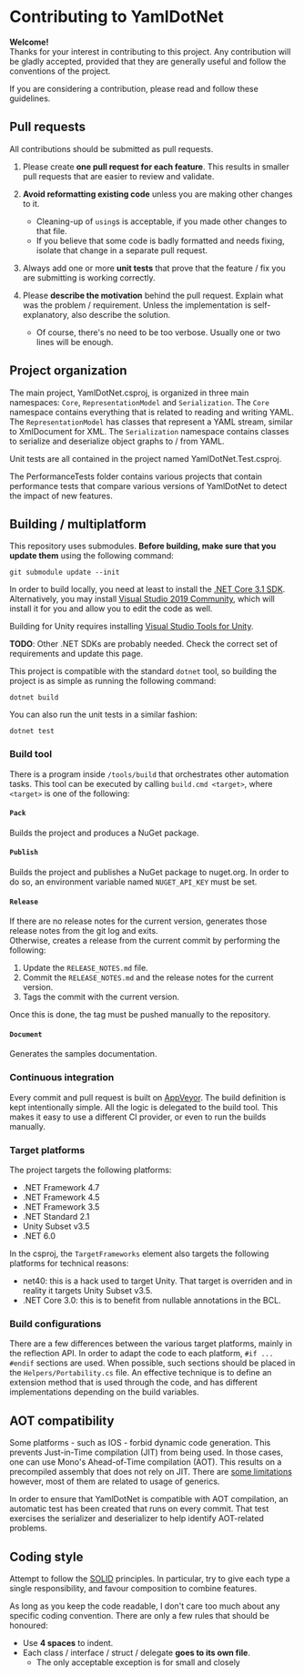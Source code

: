 # Contributing to YamlDotNet

**Welcome!**  
Thanks for your interest in contributing to this project. Any contribution will
be gladly accepted, provided that they are generally useful and follow the
conventions of the project.

If you are considering a contribution, please read and follow these guidelines.

## Pull requests

All contributions should be submitted as pull requests.

1. Please create **one pull request for each feature**. This results in smaller pull requests that are easier to review and validate.

1. **Avoid reformatting existing code** unless you are making other changes to it.
   * Cleaning-up of `using`s is acceptable, if you made other changes to that file.
   * If you believe that some code is badly formatted and needs fixing, isolate that change in a separate pull request.

1. Always add one or more **unit tests** that prove that the feature / fix you are submitting is working correctly.

1. Please **describe the motivation** behind the pull request. Explain what was the problem / requirement. Unless the implementation is self-explanatory, also describe the solution.
   * Of course, there's no need to be too verbose. Usually one or two lines will be enough.

## Project organization

The main project, YamlDotNet.csproj, is organized in three main namespaces: `Core`, `RepresentationModel` and `Serialization`. The `Core` namespace contains everything that is related to reading and writing YAML. The `RepresentationModel` has classes that represent a YAML stream, similar to XmlDocument for XML. The `Serialization` namespace contains classes to serialize and deserialize object graphs to / from YAML.

Unit tests are all contained in the project named YamlDotNet.Test.csproj.

The PerformanceTests folder contains various projects that contain performance tests that compare various versions of YamlDotNet to detect the impact of new features.

## Building / multiplatform

This repository uses submodules. **Before building, make sure that you update them** using the following command:
```
git submodule update --init
```

In order to build locally, you need at least to install the [.NET Core 3.1 SDK](https://dotnet.microsoft.com/download). Alternatively, you may install [Visual Studio 2019 Community](https://visualstudio.microsoft.com/vs/), which will install it for you and allow you to edit the code as well.

Building for Unity requires installing
[Visual Studio Tools for Unity](https://visualstudiogallery.msdn.microsoft.com/20b80b8c-659b-45ef-96c1-437828fe7cf2/file/92287/8/Visual%20Studio%202013%20Tools%20for%20Unity.msi).

**TODO**: Other .NET SDKs are probably needed. Check the correct set of requirements and update this page.

This project is compatible with the standard `dotnet` tool, so building the project is as simple as running the following command:
```
dotnet build
```

You can also run the unit tests in a similar fashion:
```
dotnet test
```

### Build tool

There is a program inside `/tools/build` that orchestrates other automation tasks. This tool can be executed by calling `build.cmd <target>`, where `<target>` is one of the following:

#### `Pack`

Builds the project and produces a NuGet package.

#### `Publish`

Builds the project and publishes a NuGet package to nuget.org. In order to do so, an environment variable named `NUGET_API_KEY` must be set.

#### `Release`

If there are no release notes for the current version, generates those release notes from the git log and exits.  
Otherwise, creates a release from the current commit by performing the following:
1. Update the `RELEASE_NOTES.md` file.
2. Commit the `RELEASE_NOTES.md` and the release notes for the current version.
3. Tags the commit with the current version.

Once this is done, the tag must be pushed manually to the repository.

#### `Document`

Generates the samples documentation.

### Continuous integration

Every commit and pull request is built on [AppVeyor](https://ci.appveyor.com/project/aaubry/yamldotnet). The build definition is kept intentionally simple. All the logic is delegated to the build tool. This makes it easy to use a different CI provider, or even to run the builds manually.

### Target platforms

The project targets the following platforms:

* .NET Framework 4.7
* .NET Framework 4.5
* .NET Framework 3.5
* .NET Standard 2.1
* Unity Subset v3.5
* .NET 6.0

In the csproj, the `TargetFrameworks` element also targets the following platforms for technical reasons:

* net40: this is a hack used to target Unity. That target is overriden and in reality it targets Unity Subset v3.5.
* .NET Core 3.0: this is to benefit from nullable annotations in the BCL.

### Build configurations

There are a few differences between the various target platforms,
mainly in the reflection API. In order to adapt the code to each platform,
`#if ... #endif` sections are used. When possible, such sections should be placed
in the `Helpers/Portability.cs` file. An effective technique is to define an extension
method that is used through the code, and has different implementations depending
on the build variables.

## AOT compatibility

Some platforms - such as IOS - forbid dynamic code generation. This prevents Just-in-Time compilation (JIT) from being used. In those cases, one can use Mono's Ahead-of-Time compilation (AOT). This results on a precompiled assembly that does not rely on JIT. There are [some limitations](http://www.mono-project.com/docs/advanced/aot/#limitation-generic-interface-instantiation) however, most of them are related to usage of generics.

In order to ensure that YamlDotNet is compatible with AOT compilation, an automatic test has been created that runs on every commit. That test exercises the serializer and deserializer to help identify AOT-related problems.

## Coding style

Attempt to follow the [SOLID](https://en.wikipedia.org/wiki/SOLID_%28object-oriented_design%29) principles. In particular, try to give each type a single responsibility, and favour composition to combine features.

As long as you keep the code readable, I don't care too much about any specific coding convention. There are only a few rules that should be honoured:

* Use **4 spaces** to indent.
* Each class / interface / struct / delegate **goes to its own file**.
  * The only acceptable exception is for small and closely